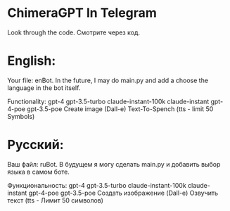 # ChimeraGPT In Telegram
Look through the code.
Смотрите через код.

# English:
Your file: enBot.
In the future, I may do main.py and add a choose the language in the bot itself.

Functionality:
gpt-4
gpt-3.5-turbo
claude-instant-100k
claude-instant
gpt-4-poe
gpt-3.5-poe
Create image (Dall-e)
Text-To-Spench (tts - limit 50 Symbols)


# Русский:
Ваш файл: ruBot.
В будущем я могу сделать main.py и добавить выбор языка в самом боте.

Функциональность: 
gpt-4
gpt-3.5-turbo
claude-instant-100k
claude-instant
gpt-4-poe
gpt-3.5-poe
Создать изображение (Dall-e)
Озвучить текст (tts - Лимит 50 символов)
